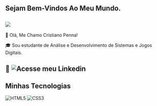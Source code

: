 ## Sejam Bem-Vindos Ao Meu Mundo.

![](https://media.giphy.com/media/JIX9t2j0ZTN9S/giphy.gif)
------

🎫 Olá, Me Chamo Cristiano Penna!

🎓 Sou estudante de Análise e Desenvolvimento de Sistemas e Jogos Digitais.

📃 ![Acesse meu Linkedin](https://www.linkedin.com/in/cris-rosapenna/)
------

## Minhas Tecnologias
![HTML5](
            <img src="https://cdn.jsdelivr.net/gh/devicons/devicon@latest/icons/html5/html5-original.svg" />
          )
![CSS3](
            <img src="https://cdn.jsdelivr.net/gh/devicons/devicon@latest/icons/css3/css3-original.svg" />
          )